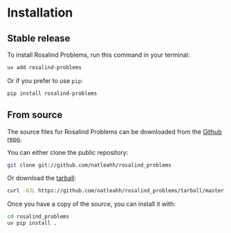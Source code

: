 # Installation

## Stable release

To install Rosalind Problems, run this command in your terminal:

```sh
uv add rosalind-problems
```

Or if you prefer to use `pip`:

```sh
pip install rosalind-problems
```

## From source

The source files for Rosalind Problems can be downloaded from the [Github repo](https://github.com/natleahh/rosalind_problems).

You can either clone the public repository:

```sh
git clone git://github.com/natleahh/rosalind_problems
```

Or download the [tarball](https://github.com/natleahh/rosalind_problems/tarball/master):

```sh
curl -OJL https://github.com/natleahh/rosalind_problems/tarball/master
```

Once you have a copy of the source, you can install it with:

```sh
cd rosalind_problems
uv pip install .
```
